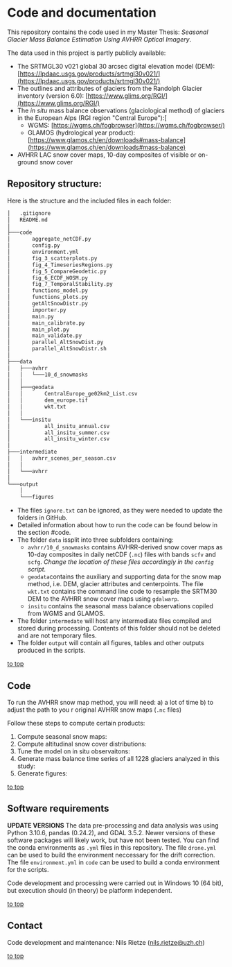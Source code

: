 # Code and documentation
This repository contains the code used in my Master Thesis: *Seasonal Glacier Mass Balance Estimation Using AVHRR Optical Imagery*.

The data used in this project is partly publicly available:
- The SRTMGL30 v021 global 30 arcsec digital elevation model (DEM): [https://lpdaac.usgs.gov/products/srtmgl30v021/](https://lpdaac.usgs.gov/products/srtmgl30v021/)
- The outlines and attributes of glaciers from the Randolph Glacier inventory (version 6.0): [https://www.glims.org/RGI/](https://www.glims.org/RGI/)
- The *in situ* mass balance observations (glaciological method) of glaciers in the European Alps (RGI region "Central Europe"):[
  - WGMS: [https://wgms.ch/fogbrowser](https://wgms.ch/fogbrowser/)
  - GLAMOS (hydrological year product): [https://www.glamos.ch/en/downloads#mass-balance](https://www.glamos.ch/en/downloads#mass-balance)
- AVHRR LAC snow cover maps, 10-day composites of visible or on-ground snow cover

## Repository structure:
Here is the structure and the included files in each folder:

```bash
│   .gitignore
│   README.md
│
├───code
│       aggregate_netCDF.py
│       config.py
│       environment.yml
│       fig_3_scatterplots.py
│       fig_4_TimeseriesRegions.py
│       fig_5_CompareGeodetic.py
│       fig_6_ECDF_WOSM.py
│       fig_7_TemporalStability.py
│       functions_model.py
│       functions_plots.py
│       getAltSnowDistr.py
│       importer.py
│       main.py
│       main_calibrate.py
│       main_plot.py
│       main_validate.py
│       parallel_AltSnowDist.py
│       parallel_AltSnowDistr.sh
│
├───data
│   ├───avhrr
│   │   └───10_d_snowmasks
│   │
│   ├───geodata
│   │       CentralEurope_ge02km2_List.csv
│   │       dem_europe.tif
│   │       wkt.txt
│   │
│   └───insitu
│           all_insitu_annual.csv
│           all_insitu_summer.csv
│           all_insitu_winter.csv
│
├───intermediate
│   │   avhrr_scenes_per_season.csv
│   │
│   └───avhrr
│
└───output
    │
    └───figures
```

- The files `ignore.txt` can be ignored, as they were needed to update the folders in GitHub.
- Detailed information about how to run the code can be found below in the section #code.
- The folder `data` issplit into three subfolders containing:
  - `avhrr/10_d_snowmasks` contains AVHRR-derived snow cover maps as 10-day composites in daily netCDF (`.nc`) files with bands `scfv` and `scfg`.
    *Change the location of these files accordingly in the `config` script.*
  - `geodata`contains the auxiliary and supporting data for the snow map method, i.e. DEM, glacier attributes and centerpoints. 
    The file `wkt.txt` contains the command line code to resample the SRTM30 DEM to the AVHRR snow cover maps using `gdalwarp`.
  - `insitu` contains the seasonal mass balance observations copiled from WGMS and GLAMOS.
- The folder `intermedate` will host any intermediate files compiled and stored during processing. Contents of this folder should not be deleted and are not temporary files.
- The folder `output` will contain all figures, tables and other outputs produced in the scripts.

[to top](https://github.com/nrietze/avhrr_mass_balance/README.md)

## Code
To run the AVHRR snow map method, you will need:
a) a lot of time
b) to adjust the path to you r original AVHRR snow maps (`.nc` files)

Follow these steps to compute certain products:
1) Compute seasonal snow maps:
2) Compute altitudinal snow cover distributions:
3) Tune the model on in situ observaitons:
4) Generate mass balance time series of all 1228 glaciers analyzed in this study:
5) Generate figures:

[to top](https://github.com/nrietze/avhrr_mass_balance/README.md)

## Software requirements
**UPDATE VERSIONS**
The data pre-processing and data analysis was using Python 3.10.6, pandas (0.24.2), and GDAL 3.5.2. Newer versions of these software packages will likely work, but have not been tested. You can find the conda environments as `.yml` files in this repository. The file `drone.yml` can be used to build the environment neccessary for the drift correction. The file `environment.yml` in `code` can be used to build a conda environment for the scripts.

Code development and processing were carried out in Windows 10 (64 bit), but execution should (in theory) be platform independent.

[to top](https://github.com/nrietze/avhrr_mass_balance/README.md)

## Contact
Code development and maintenance: Nils Rietze ([nils.rietze@uzh.ch](nils.rietze@uzh.ch))

[to top](https://github.com/nrietze/avhrr_mass_balance/README.md)
